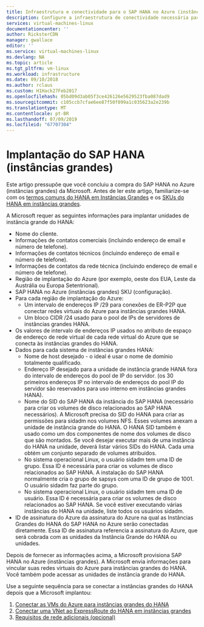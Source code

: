 ```yaml
---
title: Infraestrutura e conectividade para o SAP HANA no Azure (instâncias grandes) | Microsoft Docs
description: Configure a infraestrutura de conectividade necessária para usar SAP HANA no Azure (instâncias grandes).
services: virtual-machines-linux
documentationcenter: ''
author: RicksterCDN
manager: gwallace
editor: ''
ms.service: virtual-machines-linux
ms.devlang: NA
ms.topic: article
ms.tgt_pltfrm: vm-linux
ms.workload: infrastructure
ms.date: 09/10/2018
ms.author: rclaus
ms.custom: H1Hack27Feb2017
ms.openlocfilehash: 05bd09d3ab05f3ce426126e5629523fba087dad9
ms.sourcegitcommit: c105ccb7cfae6ee87f50f099a1c035623a2e239b
ms.translationtype: MT
ms.contentlocale: pt-BR
ms.lasthandoff: 07/09/2019
ms.locfileid: "67707304"
---
```

# <a name="sap-hana-large-instances-deployment"></a>Implantação do SAP HANA (instâncias grandes) 

Este artigo pressupõe que você concluiu a compra do SAP HANA no Azure (instâncias grandes) da Microsoft. Antes de ler este artigo, familiarize-se com os [termos comuns do HANA em Instâncias Grandes](hana-know-terms.md) e os [SKUs do HANA em instâncias grandes](hana-available-skus.md).


A Microsoft requer as seguintes informações para implantar unidades de instância grande do HANA:

- Nome do cliente.
- Informações de contatos comerciais (incluindo endereço de email e número de telefone).
- Informações de contatos técnicos (incluindo endereço de email e número de telefone).
- Informações de contatos da rede técnica (incluindo endereço de email e número de telefone).
- Região de implantação do Azure (por exemplo, oeste dos EUA, Leste da Austrália ou Europa Setentrional).
- SAP HANA no Azure (instâncias grandes) SKU (configuração).
- Para cada região de implantação do Azure:
    - Um intervalo de endereços IP /29 para conexões de ER-P2P que conectar redes virtuais do Azure para instâncias grandes HANA.
    - Um bloco CIDR /24 usado para o pool de IPs de servidores de instâncias grandes HANA.
- Os valores de intervalo de endereços IP usados no atributo de espaço de endereço de rede virtual de cada rede virtual do Azure que se conecta às instâncias grandes do HANA.
- Dados para cada sistema de instâncias grandes HANA:
  - Nome de host desejado - o ideal é usar o nome de domínio totalmente qualificado.
  - Endereço IP desejado para a unidade de instância grande HANA fora do intervalo de endereços do pool de IP do servidor. (os 30 primeiros endereços IP no intervalo de endereços do pool IP do servidor são reservados para uso interno em instâncias grandes HANA).
  - Nome do SID do SAP HANA da instância do SAP HANA (necessário para criar os volumes de disco relacionados ao SAP HANA necessários). A Microsoft precisa do SID do HANA para criar as permissões para sidadm nos volumes NFS. Esses volumes anexam a unidade de instância grande do HANA. O HANA SID também é usado como um dos componentes de nome dos volumes de disco que são montados. Se você desejar executar mais de uma instância do HANA na unidade, deverá listar vários SIDs do HANA. Cada uma obtém um conjunto separado de volumes atribuídos.
  - No sistema operacional Linux, o usuário sidadm tem uma ID de grupo. Essa ID é necessária para criar os volumes de disco relacionados ao SAP HANA. A instalação do SAP HANA normalmente cria o grupo de sapsys com uma ID de grupo de 1001. O usuário sidadm faz parte do grupo.
  - No sistema operacional Linux, o usuário sidadm tem uma ID de usuário. Essa ID é necessária para criar os volumes de disco relacionados ao SAP HANA. Se você estiver executando várias instâncias do HANA na unidade, liste todos os usuários sidadm. 
- ID de assinatura do Azure da assinatura do Azure na qual as Instâncias Grandes do HANA do SAP HANA no Azure serão conectadas diretamente. Essa ID de assinatura referencia a assinatura do Azure, que será cobrada com as unidades da Instância Grande do HANA ou unidades.

Depois de fornecer as informações acima, a Microsoft provisiona SAP HANA no Azure (instâncias grandes). A Microsoft envia informações para vincular suas redes virtuais do Azure para instâncias grandes do HANA. Você também pode acessar as unidades de instância grande do HANA.

Use a seguinte sequência para se conectar a instâncias grandes do HANA depois que a Microsoft implantou:

1. [Conectar as VMs do Azure para instâncias grandes do HANA](hana-connect-azure-vm-large-instances.md)
2. [Conectar uma VNet ao ExpressRoute do HANA em instâncias grandes](hana-connect-vnet-express-route.md)
3. [Requisitos de rede adicionais (opcional)](hana-additional-network-requirements.md)

